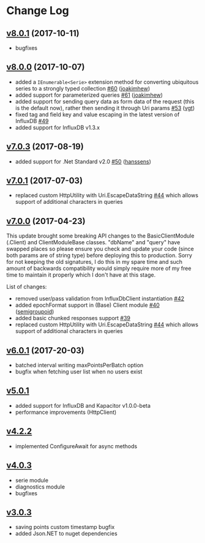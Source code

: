 # Change Log

## [v8.0.1](https://www.nuget.org/packages/InfluxData.Net/8.0.1) (2017-10-11)
- bugfixes

## [v8.0.0](https://www.nuget.org/packages/InfluxData.Net/8.0.0) (2017-10-07)

- added a `IEnumerable<Serie>` extension method for converting ubiquitous series to a strongly typed collection [\#60](https://github.com/pootzko/InfluxData.Net/issues/60) ([joakimhew](https://github.com/joakimhew))
- added support for parameterized queries [\#61](https://github.com/pootzko/InfluxData.Net/issues/61) ([joakimhew](https://github.com/joakimhew))
- added support for sending query data as form data of the request (this is the default now), rather then sending it through Uri params [\#53](https://github.com/pootzko/InfluxData.Net/issues/53) ([vgt](https://github.com/vgt))
- fixed tag and field key and value escaping in the latest version of InfluxDB [\#49](https://github.com/pootzko/InfluxData.Net/issues/49)
- added support for InfluxDB v1.3.x

## [v7.0.3](https://www.nuget.org/packages/InfluxData.Net/7.0.3) (2017-08-19)

- added support for .Net Standard v2.0 [\#50](https://github.com/pootzko/InfluxData.Net/issues/50) ([hanssens](https://github.com/hanssens))

## [v7.0.1](https://www.nuget.org/packages/InfluxData.Net/7.0.1) (2017-07-03)

- replaced custom HttpUtility with Uri.EscapeDataString [\#44](https://github.com/pootzko/InfluxData.Net/issues/44) which allows support of additional characters in queries

## [v7.0.0](https://www.nuget.org/packages/InfluxData.Net/7.0.0) (2017-04-23)

This update brought some breaking API changes to the BasicClientModule (.Client) and ClientModuleBase classes. "dbName" and "query" have swapped places so please ensure you check and update your code (since both params are of string type) before deploying this to production. Sorry for not keeping the old signatures, I do this in my spare time and such amount of backwards compatibility would simply require more of my free time to maintain it properly which I don't have at this stage.

List of changes:
- removed user/pass validation from InfluxDbClient instantiation [\#42](https://github.com/pootzko/InfluxData.Net/issues/42)
- added epochFormat support in (Base) Client module [\#40](https://github.com/pootzko/InfluxData.Net/issues/40) ([semigroupoid](https://github.com/semigroupoid))
- added basic chunked responses support [\#39](https://github.com/pootzko/InfluxData.Net/issues/39)
- replaced custom HttpUtility with Uri.EscapeDataString [\#44](https://github.com/pootzko/InfluxData.Net/issues/44) which allows support of additional characters in queries

## [v6.0.1](https://www.nuget.org/packages/InfluxData.Net/6.0.1) (2017-20-03)

- batched interval writing maxPointsPerBatch option
- bugfix when fetching user list when no users exist

## [v5.0.1](https://www.nuget.org/packages/InfluxData.Net/5.0.1)

- added support for InfluxDB and Kapacitor v1.0.0-beta
- performance improvements (HttpClient)

## [v4.2.2](https://www.nuget.org/packages/InfluxData.Net/4.2.2)

- implemented ConfigureAwait for async methods

## [v4.0.3](https://www.nuget.org/packages/InfluxData.Net/4.0.3)

- serie module
- diagnostics module
- bugfixes

## [v3.0.3](https://www.nuget.org/packages/InfluxData.Net/3.0.3)

- saving points custom timestamp bugfix
- added Json.NET to nuget dependencies

